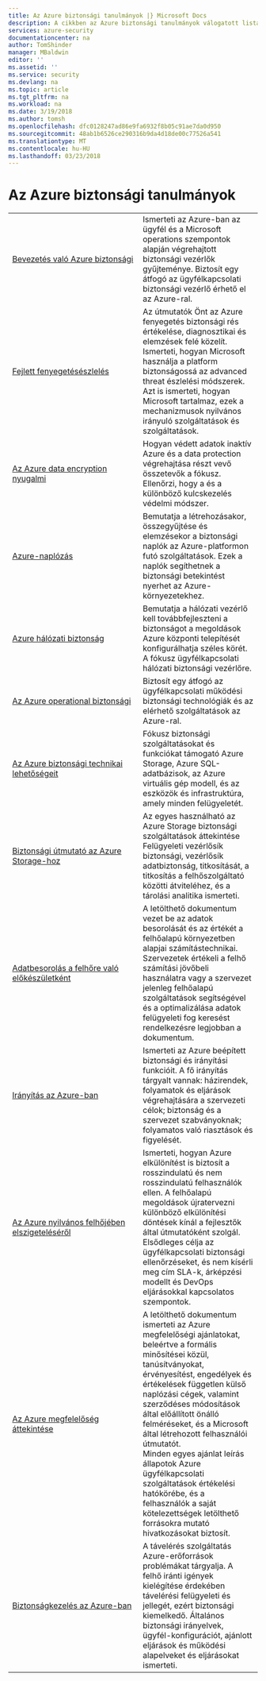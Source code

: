 ```yaml
---
title: Az Azure biztonsági tanulmányok |} Microsoft Docs
description: A cikkben az Azure biztonsági tanulmányok válogatott listáját a különböző Azure-erőforrások.
services: azure-security
documentationcenter: na
author: TomShinder
manager: MBaldwin
editor: ''
ms.assetid: ''
ms.service: security
ms.devlang: na
ms.topic: article
ms.tgt_pltfrm: na
ms.workload: na
ms.date: 3/19/2018
ms.author: tomsh
ms.openlocfilehash: dfc0128247ad86e9fa6932f8b05c91ae7da0d950
ms.sourcegitcommit: 48ab1b6526ce290316b9da4d18de00c77526a541
ms.translationtype: MT
ms.contentlocale: hu-HU
ms.lasthandoff: 03/23/2018
---
```

# <a name="azure-security-white-papers"></a>Az Azure biztonsági tanulmányok
| | |
|-|-|
|[Bevezetés&nbsp;való&nbsp;Azure&nbsp;biztonsági](azure-security.md)|Ismerteti az Azure-ban az ügyfél és a Microsoft operations szempontok alapján végrehajtott biztonsági vezérlők gyűjteménye. Biztosít egy átfogó az ügyfélkapcsolati biztonsági vezérlő érhető el az Azure-ral.|
|[Fejlett fenyegetésészlelés](azure-threat-detection.md)|Az útmutatók Önt az Azure fenyegetés biztonsági rés értékelése, diagnosztikai és elemzések felé közelít. Ismerteti, hogyan Microsoft használja a platform biztonságossá az advanced threat észlelési módszerek. Azt is ismerteti, hogyan Microsoft tartalmaz, ezek a mechanizmusok nyilvános irányuló szolgáltatások és szolgáltatások.|
|[Az Azure data encryption nyugalmi](azure-security-encryption-atrest.md)|Hogyan védett adatok inaktív Azure és a data protection végrehajtása részt vevő összetevők a fókusz. Ellenőrzi, hogy a és a különböző kulcskezelés védelmi módszer.|
|[Azure-naplózás](azure-log-audit.md)|Bemutatja a létrehozásakor, összegyűjtése és elemzésekor a biztonsági naplók az Azure-platformon futó szolgáltatások. Ezek a naplók segíthetnek a biztonsági betekintést nyerhet az Azure-környezetekhez. |
|[Azure hálózati biztonság](azure-network-security.md)|Bemutatja a hálózati vezérlő kell továbbfejleszteni a biztonságot a megoldások Azure központi telepítését konfigurálhatja széles körét. A fókusz ügyfélkapcsolati hálózati biztonsági vezérlőre.|
|[Az Azure operational biztonsági](azure-operational-security.md)|Biztosít egy átfogó az ügyfélkapcsolati működési biztonsági technológiák és az elérhető szolgáltatások az Azure-ral.|
|[Az Azure biztonsági technikai lehetőségeit](azure-security-technical-capabilities.md)|Fókusz biztonsági szolgáltatásokat és funkciókat támogató Azure Storage, Azure SQL-adatbázisok, az Azure virtuális gép modell, és az eszközök és infrastruktúra, amely minden felügyeletét.|
|[Biztonsági útmutató az Azure Storage-hoz](https://docs.microsoft.com/en-us/azure/storage/common/storage-security-guide?toc=%2fazure%2fsecurity%2ftoc.json) |Az egyes használható az Azure Storage biztonsági szolgáltatások áttekintése Felügyeleti vezérlősík biztonsági, vezérlősík adatbiztonság, titkosítását, a titkosítás a felhőszolgáltató közötti átviteléhez, és a tárolási analitika ismerteti.|
|[Adatbesorolás a felhőre való előkészületként](https://gallery.technet.microsoft.com/Data-Classification-for-51252f03) |A letölthető dokumentum vezet be az adatok besorolását és az értékét a felhőalapú környezetben alapjai számítástechnikai. Szervezetek értékeli a felhő számítási jövőbeli használatra vagy a szervezet jelenleg felhőalapú szolgáltatások segítségével és a optimalizálása adatok felügyeleti fog keresést rendelkezésre legjobban a dokumentum.|
|[Irányítás az Azure-ban](governance-in-azure.md)|Ismerteti az Azure beépített biztonsági és irányítási funkcióit. A fő irányítás tárgyalt vannak: házirendek, folyamatok és eljárások végrehajtására a szervezeti célok; biztonság és a szervezet szabványoknak; folyamatos való riasztások és figyelését.
|[Az Azure nyilvános felhőjében elszigeteléséről](azure-isolation.md)|Ismerteti, hogyan Azure elkülönítést is biztosít a rosszindulatú és nem rosszindulatú felhasználók ellen. A felhőalapú megoldások újratervezni különböző elkülönítési döntések kínál a fejlesztők által útmutatóként szolgál. Elsődleges célja az ügyfélkapcsolati biztonsági ellenőrzéseket, és nem kísérli meg cím SLA-k, árképzési modellt és DevOps eljárásokkal kapcsolatos szempontok.|
|[Az Azure megfelelőség áttekintése](https://gallery.technet.microsoft.com/Overview-of-Azure-c1be3942)|A letölthető dokumentum ismerteti az Azure megfelelőségi ajánlatokat, beleértve a formális minősítései közül, tanúsítványokat, érvényesítést, engedélyek és értékelések független külső naplózási cégek, valamint szerződéses módosítások által előállított önálló felméréseket, és a Microsoft által létrehozott felhasználói útmutatót. <br/> Minden egyes ajánlat leírás állapotok Azure ügyfélkapcsolati szolgáltatások értékelési hatókörébe, és a felhasználók a saját kötelezettségek letölthető forrásokra mutató hivatkozásokat biztosít.|
|[Biztonságkezelés az Azure-ban](azure-security-management.md)|A távelérés szolgáltatás Azure-erőforrások problémákat tárgyalja. A felhő iránti igények kielégítése érdekében távelérési felügyeleti és jellegét, ezért biztonsági kiemelkedő. Általános biztonsági irányelvek, ügyfél-konfigurációt, ajánlott eljárások és működési alapelveket és eljárásokat ismerteti. |

